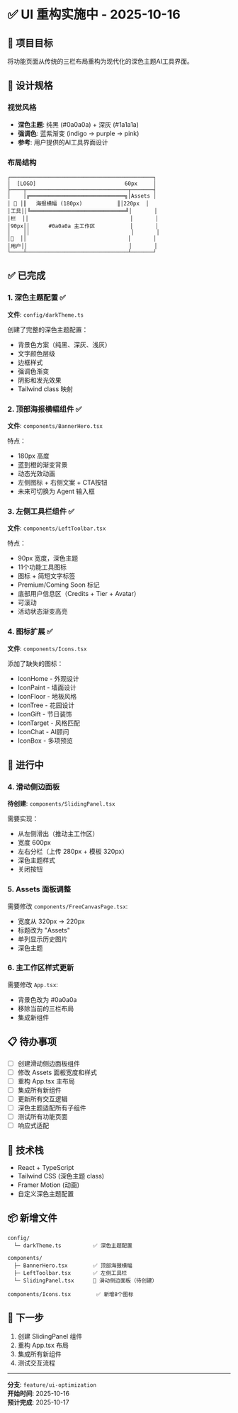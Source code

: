 # ✅ UI 重构实施中 - 2025-10-16

## 🎯 项目目标

将功能页面从传统的三栏布局重构为现代化的深色主题AI工具界面。

## 📐 设计规格

### 视觉风格
- **深色主题**: 纯黑 (#0a0a0a) + 深灰 (#1a1a1a)  
- **强调色**: 蓝紫渐变 (indigo → purple → pink)
- **参考**: 用户提供的AI工具界面设计

### 布局结构
```
┌─────────────────────────────────────────────┐
│  [LOGO]                            60px     │
├────┬────────────────────────────────┬───────┤
│    │╔══════════════════════════════╗│Assets │
│ 🎨 │║   海报横幅 (180px)           ║│220px  │
│工具││╚══════════════════════════════╝│       │
│栏  ││                                │       │
│90px││      #0a0a0a 主工作区           │       │
│    ││                                │       │
│💎  ││                                │       │
│用户││                                │       │
└────┴────────────────────────────────┴───────┘
```

## ✅ 已完成

### 1. 深色主题配置 ✅
**文件**: `config/darkTheme.ts`

创建了完整的深色主题配置：
- 背景色方案（纯黑、深灰、浅灰）
- 文字颜色层级
- 边框样式
- 强调色渐变
- 阴影和发光效果
- Tailwind class 映射

### 2. 顶部海报横幅组件 ✅
**文件**: `components/BannerHero.tsx`

特点：
- 180px 高度
- 蓝到橙的渐变背景
- 动态光效动画
- 左侧图标 + 右侧文案 + CTA按钮
- 未来可切换为 Agent 输入框

### 3. 左侧工具栏组件 ✅
**文件**: `components/LeftToolbar.tsx`

特点：
- 90px 宽度，深色主题
- 11个功能工具图标
- 图标 + 简短文字标签
- Premium/Coming Soon 标记
- 底部用户信息区（Credits + Tier + Avatar）
- 可滚动
- 活动状态渐变高亮

### 4. 图标扩展 ✅
**文件**: `components/Icons.tsx`

添加了缺失的图标：
- IconHome - 外观设计
- IconPaint - 墙面设计
- IconFloor - 地板风格
- IconTree - 花园设计
- IconGift - 节日装饰
- IconTarget - 风格匹配
- IconChat - AI顾问
- IconBox - 多项预览

## 🚧 进行中

### 4. 滑动侧边面板
**待创建**: `components/SlidingPanel.tsx`

需要实现：
- 从左侧滑出（推动主工作区）
- 宽度 600px
- 左右分栏（上传 280px + 模板 320px）
- 深色主题样式
- 关闭按钮

### 5. Assets 面板调整
需要修改 `components/FreeCanvasPage.tsx`:
- 宽度从 320px → 220px
- 标题改为 "Assets"
- 单列显示历史图片
- 深色主题

### 6. 主工作区样式更新
需要修改 `App.tsx`:
- 背景色改为 #0a0a0a
- 移除当前的三栏布局
- 集成新组件

## 📋 待办事项

- [ ] 创建滑动侧边面板组件
- [ ] 修改 Assets 面板宽度和样式
- [ ] 重构 App.tsx 主布局
- [ ] 集成所有新组件
- [ ] 更新所有交互逻辑
- [ ] 深色主题适配所有子组件
- [ ] 测试所有功能页面
- [ ] 响应式适配

## 🎨 技术栈

- React + TypeScript
- Tailwind CSS (深色主题 class)
- Framer Motion (动画)
- 自定义深色主题配置

## 📦 新增文件

```
config/
  └─ darkTheme.ts          ✅ 深色主题配置

components/
  ├─ BannerHero.tsx        ✅ 顶部海报横幅
  ├─ LeftToolbar.tsx       ✅ 左侧工具栏
  └─ SlidingPanel.tsx      🚧 滑动侧边面板（待创建）

components/Icons.tsx        ✅ 新增8个图标
```

## 🚀 下一步

1. 创建 SlidingPanel 组件
2. 重构 App.tsx 布局
3. 集成所有新组件
4. 测试交互流程

---

**分支**: `feature/ui-optimization`  
**开始时间**: 2025-10-16  
**预计完成**: 2025-10-17

